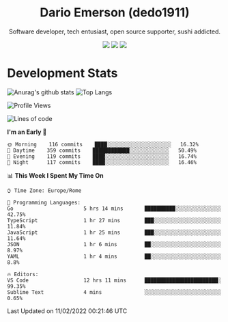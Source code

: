 <div align="center">
  
# Dario Emerson (dedo1911)
Software developer, tech entusiast, open source supporter, sushi addicted.

[![](https://img.shields.io/badge/-Linkedin-informational?style=for-the-badge&logo=linkedin&logoColor=white&color=2867B2)](http://linkedin.com/in/dedo1911)
[![](https://img.shields.io/badge/-Telegram-informational?style=for-the-badge&logo=telegram&logoColor=white&color=0088cc)](https://t.me/dedo1911)
[![](https://img.shields.io/badge/-Facebook-informational?style=for-the-badge&logo=facebook&logoColor=white&color=3b5998)](https://fb.com/dedo1911)

</div>

# Development Stats

![Anurag's github stats](https://github-readme-stats.vercel.app/api?username=dedo1911&count_private=true&show_icons=true&theme=chartreuse-dark)
![Top Langs](https://github-readme-stats.vercel.app/api/top-langs/?username=dedo1911&theme=chartreuse-dark&layout=compact)

<!--START_SECTION:waka-->
![Profile Views](http://img.shields.io/badge/Profile%20Views-4-blue)

![Lines of code](https://img.shields.io/badge/From%20Hello%20World%20I%27ve%20Written-51%20Thousand%20lines%20of%20code-blue)

**I'm an Early 🐤** 

```text
🌞 Morning    116 commits    ████░░░░░░░░░░░░░░░░░░░░░   16.32% 
🌆 Daytime    359 commits    ████████████░░░░░░░░░░░░░   50.49% 
🌃 Evening    119 commits    ████░░░░░░░░░░░░░░░░░░░░░   16.74% 
🌙 Night      117 commits    ████░░░░░░░░░░░░░░░░░░░░░   16.46%

```


📊 **This Week I Spent My Time On** 

```text
⌚︎ Time Zone: Europe/Rome

💬 Programming Languages: 
Go                       5 hrs 14 mins       ██████████░░░░░░░░░░░░░░░   42.75% 
TypeScript               1 hr 27 mins        ███░░░░░░░░░░░░░░░░░░░░░░   11.84% 
JavaScript               1 hr 25 mins        ███░░░░░░░░░░░░░░░░░░░░░░   11.64% 
JSON                     1 hr 6 mins         ██░░░░░░░░░░░░░░░░░░░░░░░   8.97% 
YAML                     1 hr 4 mins         ██░░░░░░░░░░░░░░░░░░░░░░░   8.8%

🔥 Editors: 
VS Code                  12 hrs 11 mins      ████████████████████████░   99.35% 
Sublime Text             4 mins              ░░░░░░░░░░░░░░░░░░░░░░░░░   0.65%

```


 Last Updated on 11/02/2022 00:21:46 UTC
<!--END_SECTION:waka-->

<!--
**dedo1911/dedo1911** is a ✨ _special_ ✨ repository because its `README.md` (this file) appears on your GitHub profile.

Here are some ideas to get you started:

- 🔭 I’m currently working on ...
- 🌱 I’m currently learning ...
- 👯 I’m looking to collaborate on ...
- 🤔 I’m looking for help with ...
- 💬 Ask me about ...
- 📫 How to reach me: ...
- 😄 Pronouns: ...
- ⚡ Fun fact: ...
-->
